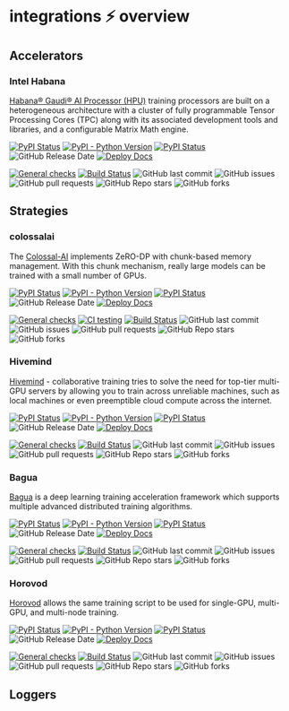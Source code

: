# integrations ⚡ overview

## Accelerators

### Intel Habana

[Habana® Gaudi® AI Processor (HPU)](https://habana.ai/) training processors are built on a heterogeneous architecture with a cluster of fully programmable Tensor Processing Cores (TPC) along with its associated development tools and libraries, and a configurable Matrix Math engine.

[![PyPI Status](https://badge.fury.io/py/lightning-habana.svg)](https://badge.fury.io/py/lightning-habana)
[![PyPI - Python Version](https://img.shields.io/pypi/pyversions/lightning-habana)](https://pypi.org/project/lightning-habana/)
[![PyPI Status](https://pepy.tech/badge/lightning-habana)](https://pepy.tech/project/lightning-habana)
![GitHub Release Date](https://img.shields.io/github/release-date/lightning-ai/lightning-habana)
[![Deploy Docs](https://github.com/Lightning-AI/lightning-Habana/actions/workflows/docs-deploy.yml/badge.svg)](https://lightning-ai.github.io/lightning-Habana/)

[![General checks](https://github.com/Lightning-AI/lightning-habana/actions/workflows/ci-checks.yml/badge.svg?event=push)](https://github.com/Lightning-AI/lightning-habana/actions/workflows/ci-checks.yml)
[![Build Status](https://dev.azure.com/Lightning-AI/compatibility/_apis/build/status/Lightning-AI.lightning-Habana?branchName=main)](https://dev.azure.com/Lightning-AI/compatibility/_build/latest?definitionId=45&branchName=main)
![GitHub last commit](https://img.shields.io/github/last-commit/lightning-ai/lightning-habana)
![GitHub issues](https://img.shields.io/github/issues/lightning-ai/lightning-habana)
![GitHub pull requests](https://img.shields.io/github/issues-pr/lightning-ai/lightning-habana)
![GitHub Repo stars](https://img.shields.io/github/stars/Lightning-AI/lightning-habana?style=social)
![GitHub forks](https://img.shields.io/github/forks/lightning-ai/lightning-habana?style=social)

## Strategies

### colossalai

The [Colossal-AI](https://colossalai.org/) implements ZeRO-DP with chunk-based memory management.
With this chunk mechanism, really large models can be trained with a small number of GPUs.

[![PyPI Status](https://badge.fury.io/py/lightning-colossalai.svg)](https://badge.fury.io/py/lightning-colossalai)
[![PyPI - Python Version](https://img.shields.io/pypi/pyversions/lightning-colossalai)](https://pypi.org/project/lightning-colossalai/)
[![PyPI Status](https://pepy.tech/badge/lightning-colossalai)](https://pepy.tech/project/lightning-colossalai)
![GitHub Release Date](https://img.shields.io/github/release-date/lightning-ai/lightning-colossalai)
[![Deploy Docs](https://github.com/Lightning-AI/lightning-colossalai/actions/workflows/docs-deploy.yml/badge.svg)](https://lightning-ai.github.io/lightning-colossalai/)

[![General checks](https://github.com/Lightning-AI/lightning-colossalai/actions/workflows/ci-checks.yml/badge.svg?event=push)](https://github.com/Lightning-AI/lightning-colossalai/actions/workflows/ci-checks.yml)
[![CI testing](https://github.com/Lightning-AI/lightning-colossalai/actions/workflows/ci-testing.yml/badge.svg?event=push)](https://github.com/Lightning-AI/lightning-colossalai/actions/workflows/ci-testing.yml)
[![Build Status](https://dev.azure.com/Lightning-AI/compatibility/_apis/build/status/Lightning-AI.lightning-colossalai?branchName=main)](https://dev.azure.com/Lightning-AI/compatibility/_build/latest?definitionId=42&branchName=main)
![GitHub last commit](https://img.shields.io/github/last-commit/lightning-ai/lightning-colossalai)
![GitHub issues](https://img.shields.io/github/issues/lightning-ai/lightning-colossalai)
![GitHub pull requests](https://img.shields.io/github/issues-pr/lightning-ai/lightning-colossalai)
![GitHub Repo stars](https://img.shields.io/github/stars/Lightning-AI/lightning-colossalai?style=social)
![GitHub forks](https://img.shields.io/github/forks/lightning-ai/lightning-colossalai?style=social)

### Hivemind

[Hivemind](https://github.com/learning-at-home/hivemind) - collaborative training tries to solve the need for top-tier multi-GPU servers by allowing you to train across unreliable machines, such as local machines or even preemptible cloud compute across the internet.

[![PyPI Status](https://badge.fury.io/py/lightning-hivemind.svg)](https://badge.fury.io/py/lightning-hivemind)
[![PyPI - Python Version](https://img.shields.io/pypi/pyversions/lightning-hivemind)](https://pypi.org/project/lightning-hivemind/)
[![PyPI Status](https://pepy.tech/badge/lightning-hivemind)](https://pepy.tech/project/lightning-hivemind)
![GitHub Release Date](https://img.shields.io/github/release-date/lightning-ai/lightning-hivemind)
[![Deploy Docs](https://github.com/Lightning-AI/lightning-Hivemind/actions/workflows/docs-deploy.yml/badge.svg)](https://lightning-ai.github.io/lightning-hivemind/)

[![General checks](https://github.com/Lightning-AI/lightning-hivemind/actions/workflows/ci-checks.yml/badge.svg?event=push)](https://github.com/Lightning-AI/lightning-hivemind/actions/workflows/ci-checks.yml)
[![Build Status](https://dev.azure.com/Lightning-AI/compatibility/_apis/build/status/Lightning-AI.lightning-Hivemind?branchName=main)](https://dev.azure.com/Lightning-AI/compatibility/_build/latest?definitionId=43&branchName=main)
![GitHub last commit](https://img.shields.io/github/last-commit/lightning-ai/lightning-hivemind)
![GitHub issues](https://img.shields.io/github/issues/lightning-ai/lightning-hivemind)
![GitHub pull requests](https://img.shields.io/github/issues-pr/lightning-ai/lightning-hivemind)
![GitHub Repo stars](https://img.shields.io/github/stars/Lightning-AI/lightning-hivemind?style=social)
![GitHub forks](https://img.shields.io/github/forks/lightning-ai/lightning-hivemind?style=social)

### Bagua

[Bagua](https://github.com/BaguaSys/bagua) is a deep learning training acceleration framework which supports multiple advanced distributed
training algorithms.

[![PyPI Status](https://badge.fury.io/py/lightning-bagua.svg)](https://badge.fury.io/py/lightning-bagua)
[![PyPI - Python Version](https://img.shields.io/pypi/pyversions/lightning-bagua)](https://pypi.org/project/lightning-bagua/)
[![PyPI Status](https://pepy.tech/badge/lightning-bagua)](https://pepy.tech/project/lightning-bagua)
![GitHub Release Date](https://img.shields.io/github/release-date/lightning-ai/lightning-bagua)
[![Deploy Docs](https://github.com/Lightning-AI/lightning-Bagua/actions/workflows/docs-deploy.yml/badge.svg)](https://lightning-ai.github.io/lightning-Bagua/)

[![General checks](https://github.com/Lightning-AI/lightning-bagua/actions/workflows/ci-checks.yml/badge.svg?event=push)](https://github.com/Lightning-AI/lightning-bagua/actions/workflows/ci-checks.yml)
[![Build Status](https://dev.azure.com/Lightning-AI/compatibility/_apis/build/status/Lightning-AI.lightning-Bagua?branchName=main)](https://dev.azure.com/Lightning-AI/compatibility/_build/latest?definitionId=47&branchName=main)
![GitHub last commit](https://img.shields.io/github/last-commit/lightning-ai/lightning-bagua)
![GitHub issues](https://img.shields.io/github/issues/lightning-ai/lightning-bagua)
![GitHub pull requests](https://img.shields.io/github/issues-pr/lightning-ai/lightning-bagua)
![GitHub Repo stars](https://img.shields.io/github/stars/Lightning-AI/lightning-bagua?style=social)
![GitHub forks](https://img.shields.io/github/forks/lightning-ai/lightning-bagua?style=social)

### Horovod

[Horovod](http://horovod.ai) allows the same training script to be used for single-GPU, multi-GPU, and multi-node training.

[![PyPI Status](https://badge.fury.io/py/lightning-horovod.svg)](https://badge.fury.io/py/lightning-horovod)
[![PyPI - Python Version](https://img.shields.io/pypi/pyversions/lightning-horovod)](https://pypi.org/project/lightning-horovod/)
[![PyPI Status](https://pepy.tech/badge/lightning-horovod)](https://pepy.tech/project/lightning-horovod)
![GitHub Release Date](https://img.shields.io/github/release-date/lightning-ai/lightning-horovod)
[![Deploy Docs](https://github.com/Lightning-AI/lightning-horovod/actions/workflows/docs-deploy.yml/badge.svg)](https://lightning-ai.github.io/lightning-horovod/)

[![General checks](https://github.com/Lightning-AI/lightning-horovod/actions/workflows/ci-checks.yml/badge.svg?event=push)](https://github.com/Lightning-AI/lightning-horovod/actions/workflows/ci-checks.yml)
[![Build Status](https://dev.azure.com/Lightning-AI/compatibility/_apis/build/status/Lightning-AI.lightning-horovod?branchName=main)](https://dev.azure.com/Lightning-AI/compatibility/_build/latest?definitionId=44&branchName=main)
![GitHub last commit](https://img.shields.io/github/last-commit/lightning-ai/lightning-horovod)
![GitHub issues](https://img.shields.io/github/issues/lightning-ai/lightning-horovod)
![GitHub pull requests](https://img.shields.io/github/issues-pr/lightning-ai/lightning-horovod)
![GitHub Repo stars](https://img.shields.io/github/stars/Lightning-AI/lightning-horovod?style=social)
![GitHub forks](https://img.shields.io/github/forks/lightning-ai/lightning-horovod?style=social)

## Loggers
